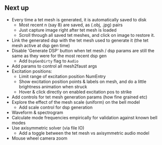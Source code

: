## Next up

- Every time a tet mesh is generated, it is automatically saved to disk
  - Most recent n (say 8) are saved, as (.obj, .jpg) pairs
  - Just capture image right after tet mesh is loaded
  - Scroll through all saved tet meshes, and click on image to restore it.
- Link the generated dsp with the tet mesh used to generate it (the tet mesh active at dsp gen time)
- Disable 'Generate DSP' button when tet mesh / dsp params are still the same as they were for the most recent dsp gen
  - Add `DspGenDirty` flag to `Audio`
- Add params to control all mesh2faust args
- Excitation positions:
  - Limit range of excitation position NumEntry
  - Show excitation position points & labels on mesh, and do a little brightness animation when struck
  - Hover & click directly on enabled excitation pos to strike
- Add controls for tet mesh generation params (how fine grained etc)
- Explore the effect of the mesh scale (uniform) on the bell model
  - Add scale control for dsp generation
- Waveform & spectrogram
- Calculate mode frequencies empirically for validation against known bell modes
- Use axisymmetric solver (via file IO)
  - Add a toggle between the tet mesh vs axisymmetric audio model
- Mouse wheel camera zoom
